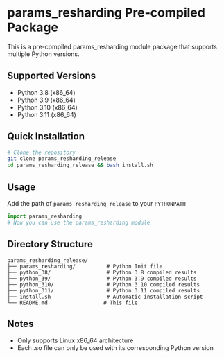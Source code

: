 # params_resharding Pre-compiled Package

This is a pre-compiled params_resharding module package that supports multiple Python versions.

## Supported Versions

- Python 3.8 (x86_64)
- Python 3.9 (x86_64)
- Python 3.10 (x86_64)
- Python 3.11 (x86_64)

## Quick Installation

```bash
# Clone the repository
git clone params_resharding_release
cd params_resharding_release && bash install.sh
```


## Usage

Add the path of `params_resharding_release` to your `PYTHONPATH`
```python
import params_resharding
# Now you can use the params_resharding module
```

## Directory Structure

```
params_resharding_release/
├── params_resharding/          # Python Init file
├── python_38/                  # Python 3.8 compiled results
├── python_39/                  # Python 3.9 compiled results
├── python_310/                 # Python 3.10 compiled results
├── python_311/                 # Python 3.11 compiled results
├── install.sh                  # Automatic installation script
└── README.md                  # This file
```

## Notes

- Only supports Linux x86_64 architecture
- Each .so file can only be used with its corresponding Python version
